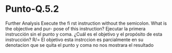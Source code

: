 # Punto-Q.5.2
Further Analysis
Execute the fi rst instruction without the semicolon. What is the objective and pur-
pose of this instruction?
Ejecutar la primera instrucción sin el punto y coma. ¿Cuál es el objetivo y el propósito de esta instrucción?
R/= El objetivo esta instrccion es parcialmente en su denotacion que se quita el punto y coma no nos mostrara el resultado
